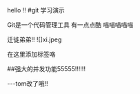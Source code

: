 hello !!
#git 学习演示

Git是一个代码管理工具
有一点点酷
喵喵喵喵喵

迁徙弟弟!!
![]xi.jpeg

在这里添加标签咯


##强大的并发功能55555!!!!!!

---tom改了哦!!